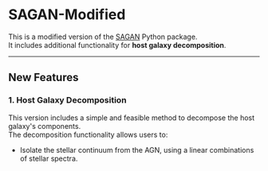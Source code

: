 # SAGAN-Modified

This is a modified version of the [SAGAN](https://github.com/jyshangguan/SAGAN/tree/main) Python package.  
It includes additional functionality for **host galaxy decomposition**.

---

## New Features
### 1. Host Galaxy Decomposition
This version includes a simple and feasible method to decompose the host galaxy's components.  
The decomposition functionality allows users to:
- Isolate the stellar continuum from the AGN, using a linear combinations of stellar spectra.
